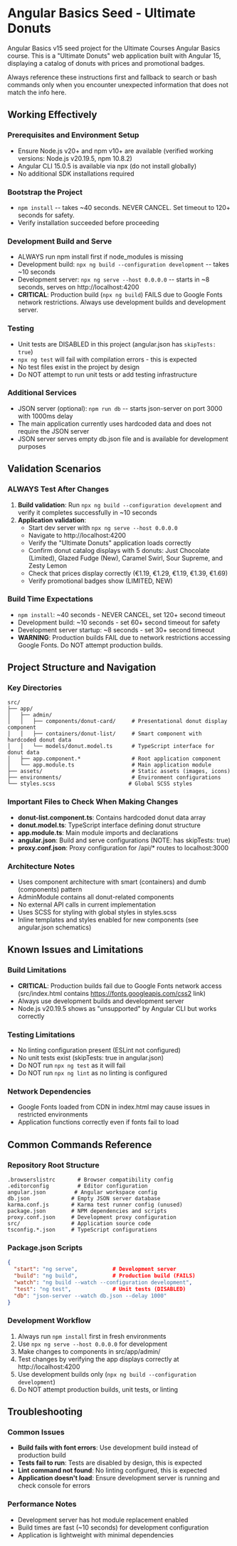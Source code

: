 # Angular Basics Seed - Ultimate Donuts

Angular Basics v15 seed project for the Ultimate Courses Angular Basics course. This is a "Ultimate Donuts" web application built with Angular 15, displaying a catalog of donuts with prices and promotional badges.

Always reference these instructions first and fallback to search or bash commands only when you encounter unexpected information that does not match the info here.

## Working Effectively

### Prerequisites and Environment Setup
- Ensure Node.js v20+ and npm v10+ are available (verified working versions: Node.js v20.19.5, npm 10.8.2)
- Angular CLI 15.0.5 is available via npx (do not install globally)
- No additional SDK installations required

### Bootstrap the Project
- `npm install` -- takes ~40 seconds. NEVER CANCEL. Set timeout to 120+ seconds for safety.
- Verify installation succeeded before proceeding

### Development Build and Serve
- ALWAYS run npm install first if node_modules is missing
- Development build: `npx ng build --configuration development` -- takes ~10 seconds
- Development server: `npx ng serve --host 0.0.0.0` -- starts in ~8 seconds, serves on http://localhost:4200
- **CRITICAL**: Production build (`npx ng build`) FAILS due to Google Fonts network restrictions. Always use development builds and development server.

### Testing
- Unit tests are DISABLED in this project (angular.json has `skipTests: true`)
- `npx ng test` will fail with compilation errors - this is expected
- No test files exist in the project by design
- Do NOT attempt to run unit tests or add testing infrastructure

### Additional Services
- JSON server (optional): `npm run db` -- starts json-server on port 3000 with 1000ms delay
- The main application currently uses hardcoded data and does not require the JSON server
- JSON server serves empty db.json file and is available for development purposes

## Validation Scenarios

### ALWAYS Test After Changes
1. **Build validation**: Run `npx ng build --configuration development` and verify it completes successfully in ~10 seconds
2. **Application validation**: 
   - Start dev server with `npx ng serve --host 0.0.0.0`
   - Navigate to http://localhost:4200
   - Verify the "Ultimate Donuts" application loads correctly
   - Confirm donut catalog displays with 5 donuts: Just Chocolate (Limited), Glazed Fudge (New), Caramel Swirl, Sour Supreme, and Zesty Lemon
   - Check that prices display correctly (€1.19, €1.29, €1.19, €1.39, €1.69)
   - Verify promotional badges show (LIMITED, NEW)

### Build Time Expectations
- `npm install`: ~40 seconds - NEVER CANCEL, set 120+ second timeout
- Development build: ~10 seconds - set 60+ second timeout for safety
- Development server startup: ~8 seconds - set 30+ second timeout
- **WARNING**: Production builds FAIL due to network restrictions accessing Google Fonts. Do NOT attempt production builds.

## Project Structure and Navigation

### Key Directories
```
src/
├── app/
│   ├── admin/
│   │   ├── components/donut-card/     # Presentational donut display component
│   │   ├── containers/donut-list/     # Smart component with hardcoded donut data
│   │   └── models/donut.model.ts      # TypeScript interface for donut data
│   ├── app.component.*                # Root application component
│   └── app.module.ts                  # Main application module
├── assets/                            # Static assets (images, icons)
├── environments/                      # Environment configurations
└── styles.scss                       # Global SCSS styles
```

### Important Files to Check When Making Changes
- **donut-list.component.ts**: Contains hardcoded donut data array
- **donut.model.ts**: TypeScript interface defining donut structure
- **app.module.ts**: Main module imports and declarations
- **angular.json**: Build and serve configurations (NOTE: has skipTests: true)
- **proxy.conf.json**: Proxy configuration for /api/* routes to localhost:3000

### Architecture Notes
- Uses component architecture with smart (containers) and dumb (components) pattern
- AdminModule contains all donut-related components
- No external API calls in current implementation
- Uses SCSS for styling with global styles in styles.scss
- Inline templates and styles enabled for new components (see angular.json schematics)

## Known Issues and Limitations

### Build Limitations
- **CRITICAL**: Production builds fail due to Google Fonts network access (src/index.html contains https://fonts.googleapis.com/css2 link)
- Always use development builds and development server
- Node.js v20.19.5 shows as "unsupported" by Angular CLI but works correctly

### Testing Limitations
- No linting configuration present (ESLint not configured)
- No unit tests exist (skipTests: true in angular.json)
- Do NOT run `npx ng test` as it will fail
- Do NOT run `npx ng lint` as no linting is configured

### Network Dependencies
- Google Fonts loaded from CDN in index.html may cause issues in restricted environments
- Application functions correctly even if fonts fail to load

## Common Commands Reference

### Repository Root Structure
```
.browserslistrc       # Browser compatibility config
.editorconfig         # Editor configuration
angular.json         # Angular workspace config
db.json             # Empty JSON server database
karma.conf.js       # Karma test runner config (unused)
package.json        # NPM dependencies and scripts
proxy.conf.json     # Development proxy configuration
src/                # Application source code
tsconfig.*.json     # TypeScript configurations
```

### Package.json Scripts
```json
{
  "start": "ng serve",           # Development server
  "build": "ng build",           # Production build (FAILS)
  "watch": "ng build --watch --configuration development",
  "test": "ng test",             # Unit tests (DISABLED)
  "db": "json-server --watch db.json --delay 1000"
}
```

### Development Workflow
1. Always run `npm install` first in fresh environments
2. Use `npx ng serve --host 0.0.0.0` for development
3. Make changes to components in src/app/admin/
4. Test changes by verifying the app displays correctly at http://localhost:4200
5. Use development builds only (`npx ng build --configuration development`)
6. Do NOT attempt production builds, unit tests, or linting

## Troubleshooting

### Common Issues
- **Build fails with font errors**: Use development build instead of production build
- **Tests fail to run**: Tests are disabled by design, this is expected
- **Lint command not found**: No linting configured, this is expected
- **Application doesn't load**: Ensure development server is running and check console for errors

### Performance Notes
- Development server has hot module replacement enabled
- Build times are fast (~10 seconds) for development configuration
- Application is lightweight with minimal dependencies